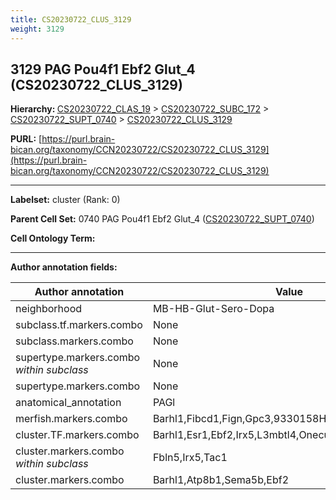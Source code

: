 ```yaml
---
title: CS20230722_CLUS_3129
weight: 3129
---
```

## 3129 PAG Pou4f1 Ebf2 Glut_4 (CS20230722_CLUS_3129)
<b>Hierarchy: </b>
[CS20230722_CLAS_19](../CS20230722_CLAS_19) >
[CS20230722_SUBC_172](../CS20230722_SUBC_172) >
[CS20230722_SUPT_0740](../CS20230722_SUPT_0740) >
[CS20230722_CLUS_3129](../CS20230722_CLUS_3129)

**PURL:** [https://purl.brain-bican.org/taxonomy/CCN20230722/CS20230722_CLUS_3129](https://purl.brain-bican.org/taxonomy/CCN20230722/CS20230722_CLUS_3129)

---


**Labelset:** cluster (Rank: 0)

**Parent Cell Set:** 0740 PAG Pou4f1 Ebf2 Glut_4 ([CS20230722_SUPT_0740](../CS20230722_SUPT_0740))



**Cell Ontology Term:** 

[MARKER GENES.]: #


---

[TRANSFERRED ANNOTATIONS.]: #


[AUTHOR ANNOTATION FIELDS.]: #


**Author annotation fields:**

| Author annotation | Value |
|-------------------|-------|
|neighborhood|MB-HB-Glut-Sero-Dopa|
|subclass.tf.markers.combo|None|
|subclass.markers.combo|None|
|supertype.markers.combo _within subclass_|None|
|supertype.markers.combo|None|
|anatomical_annotation|PAGl|
|merfish.markers.combo|Barhl1,Fibcd1,Fign,Gpc3,9330158H04Rik,Tacr1,Kcnmb2|
|cluster.TF.markers.combo|Barhl1,Esr1,Ebf2,Irx5,L3mbtl4,Onecut2|
|cluster.markers.combo _within subclass_|Fbln5,Irx5,Tac1|
|cluster.markers.combo|Barhl1,Atp8b1,Sema5b,Ebf2|
